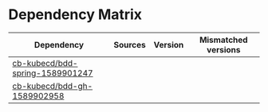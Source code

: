 # Dependency Matrix

Dependency | Sources | Version | Mismatched versions
---------- | ------- | ------- | -------------------
[cb-kubecd/bdd-spring-1589901247](https://github.com/cb-kubecd/bdd-spring-1589901247.git) |  | []() | 
[cb-kubecd/bdd-gh-1589902958](https://github.com/cb-kubecd/bdd-gh-1589902958.git) |  | []() | 
